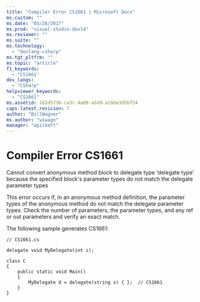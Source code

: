 ```yaml
---
title: "Compiler Error CS1661 | Microsoft Docs"
ms.custom: ""
ms.date: "03/28/2017"
ms.prod: "visual-studio-dev14"
ms.reviewer: ""
ms.suite: ""
ms.technology: 
  - "devlang-csharp"
ms.tgt_pltfrm: ""
ms.topic: "article"
f1_keywords: 
  - "CS1661"
dev_langs: 
  - "CSharp"
helpviewer_keywords: 
  - "CS1661"
ms.assetid: 162d5736-ca3c-4a09-a5d9-a19da3d5bf24
caps.latest.revision: 7
author: "BillWagner"
ms.author: "wiwagn"
manager: "wpickett"
---
```

# Compiler Error CS1661
Cannot convert anonymous method block to delegate type 'delegate type' because the specified block's parameter types do not match the delegate parameter types  
  
 This error occurs if, in an anonymous method definition, the parameter types of the anonymous method do not match the delegate parameter types. Check the number of parameters, the parameter types, and any ref or out parameters and verify an exact match.  
  
 The following sample generates CS1661:  
  
```  
// CS1661.cs  
  
delegate void MyDelegate(int i);  
  
class C  
{  
    public static void Main()  
    {  
        MyDelegate d = delegate(string s) { };  // CS1661  
    }  
}  
```